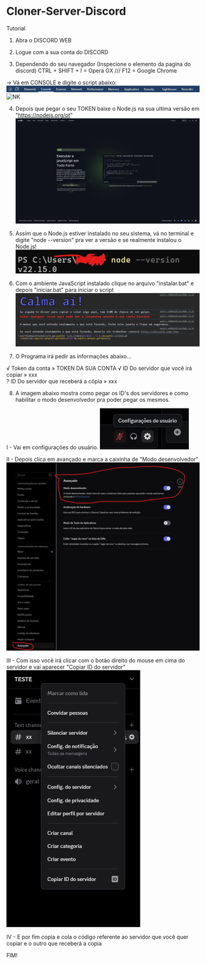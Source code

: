 # Cloner-Server-Discord     

Tutorial 

1. Abra o DISCORD WEB

2. Logue com a sua conta do DISCORD

3. Dependendo do seu navegador (Inspecione o elemento da pagina do discord)
CTRL + SHIFT + I = Opera GX /// F12 = Google Chrome


 -> Vá em CONSOLE e digite o script abaixo:
![NK](Images/console.png)
![NK](Images/image2.png)

4. Depois que pegar o seu TOKEN baixe o Node.js na sua ultima versão em "https://nodejs.org/pt"
![NK](Images/node.png)

5. Assim que o Node.js estiver instalado no seu sistema, vá no terminal e digite "node --version" pra ver a versão e se realmente instalou o Node.js!
![NK](Images/version_node.png)

6. Com o ambiente JavaScript instalado clique no arquivo "instalar.bat" e depois "iniciar.bat" para iniciar o script
![NK](Images/image.png)

7. O Programa irá pedir as informações abaixo...

√ Token da conta » TOKEN DA SUA CONTA
√ ID Do servidor que você irá copiar » xxx  
? ID Do servidor que receberá a cópia » xxx

8. A imagem abaixo mostra como pegar os ID's dos servidores e como habilitar o modo desenvolvedor pra poder pegar os mesmos.

I - Vai em configurações do usuário.
![NK](Images/config.png) 

II - Depois clica em avançado e marca a caixinha de "Modo desenvolvedor"
![NK](Images/mododev.png)

III - Com isso você irá clicar com o botão direito do mouse em cima do servidor e vai aparecer "Copiar ID do servidor"
![NK](Images/id.png)

IV - E por fim copia e cola o código referente ao servidor que você quer copiar e o outro que receberá a copia

FIM!




